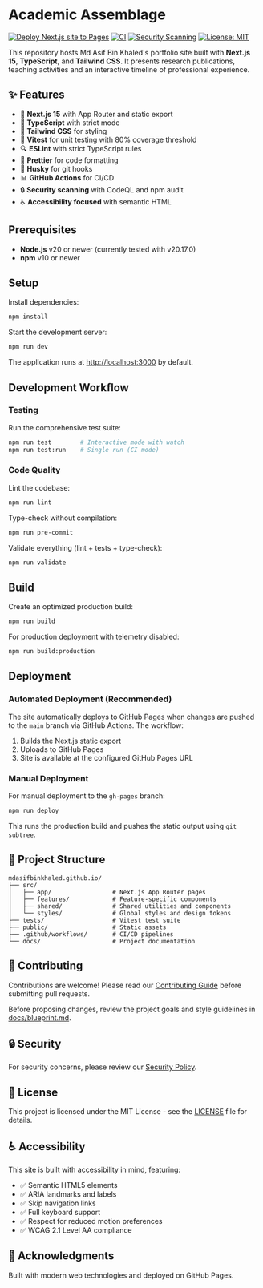 # Academic Assemblage

[![Deploy Next.js site to Pages](https://github.com/mdasifbinkhaled/mdasifbinkhaled.github.io/actions/workflows/nextjs.yml/badge.svg)](https://github.com/mdasifbinkhaled/mdasifbinkhaled.github.io/actions/workflows/nextjs.yml)
[![CI](https://github.com/mdasifbinkhaled/mdasifbinkhaled.github.io/actions/workflows/ci.yml/badge.svg)](https://github.com/mdasifbinkhaled/mdasifbinkhaled.github.io/actions/workflows/ci.yml)
[![Security Scanning](https://github.com/mdasifbinkhaled/mdasifbinkhaled.github.io/actions/workflows/security.yml/badge.svg)](https://github.com/mdasifbinkhaled/mdasifbinkhaled.github.io/actions/workflows/security.yml)
[![License: MIT](https://img.shields.io/badge/License-MIT-yellow.svg)](https://opensource.org/licenses/MIT)

This repository hosts Md Asif Bin Khaled's portfolio site built with **Next.js 15**, **TypeScript**, and **Tailwind CSS**. It presents research publications, teaching activities and an interactive timeline of professional experience.

## ✨ Features

- 🚀 **Next.js 15** with App Router and static export
- 📘 **TypeScript** with strict mode
- 🎨 **Tailwind CSS** for styling
- 🧪 **Vitest** for unit testing with 80% coverage threshold
- 🔍 **ESLint** with strict TypeScript rules
- 💅 **Prettier** for code formatting
- 🐶 **Husky** for git hooks
- 📊 **GitHub Actions** for CI/CD
- 🔒 **Security scanning** with CodeQL and npm audit
- ♿ **Accessibility focused** with semantic HTML

## Prerequisites

- **Node.js** v20 or newer (currently tested with v20.17.0)
- **npm** v10 or newer

## Setup

Install dependencies:

```bash
npm install
```

Start the development server:

```bash
npm run dev
```

The application runs at <http://localhost:3000> by default.

## Development Workflow

### Testing

Run the comprehensive test suite:

```bash
npm run test        # Interactive mode with watch
npm run test:run    # Single run (CI mode)
```

### Code Quality

Lint the codebase:

```bash
npm run lint
```

Type-check without compilation:

```bash
npm run pre-commit
```

Validate everything (lint + tests + type-check):

```bash
npm run validate
```

## Build

Create an optimized production build:

```bash
npm run build
```

For production deployment with telemetry disabled:

```bash
npm run build:production
```

## Deployment

### Automated Deployment (Recommended)

The site automatically deploys to GitHub Pages when changes are pushed to the `main` branch via GitHub Actions. The workflow:

1. Builds the Next.js static export
2. Uploads to GitHub Pages
3. Site is available at the configured GitHub Pages URL

### Manual Deployment

For manual deployment to the `gh-pages` branch:

```bash
npm run deploy
```

This runs the production build and pushes the static output using `git subtree`.

## 📁 Project Structure

```text
mdasifbinkhaled.github.io/
├── src/
│   ├── app/                 # Next.js App Router pages
│   ├── features/            # Feature-specific components
│   ├── shared/              # Shared utilities and components
│   └── styles/              # Global styles and design tokens
├── tests/                   # Vitest test suite
├── public/                  # Static assets
├── .github/workflows/       # CI/CD pipelines
└── docs/                    # Project documentation
```

## 🤝 Contributing

Contributions are welcome! Please read our [Contributing Guide](CONTRIBUTING.md) before submitting pull requests.

Before proposing changes, review the project goals and style guidelines in [docs/blueprint.md](docs/blueprint.md).

## 🔒 Security

For security concerns, please review our [Security Policy](SECURITY.md).

## 📄 License

This project is licensed under the MIT License - see the [LICENSE](LICENSE) file for details.

## ♿ Accessibility

This site is built with accessibility in mind, featuring:

- ✅ Semantic HTML5 elements
- ✅ ARIA landmarks and labels
- ✅ Skip navigation links
- ✅ Full keyboard support
- ✅ Respect for reduced motion preferences
- ✅ WCAG 2.1 Level AA compliance

## 🙏 Acknowledgments

Built with modern web technologies and deployed on GitHub Pages.
